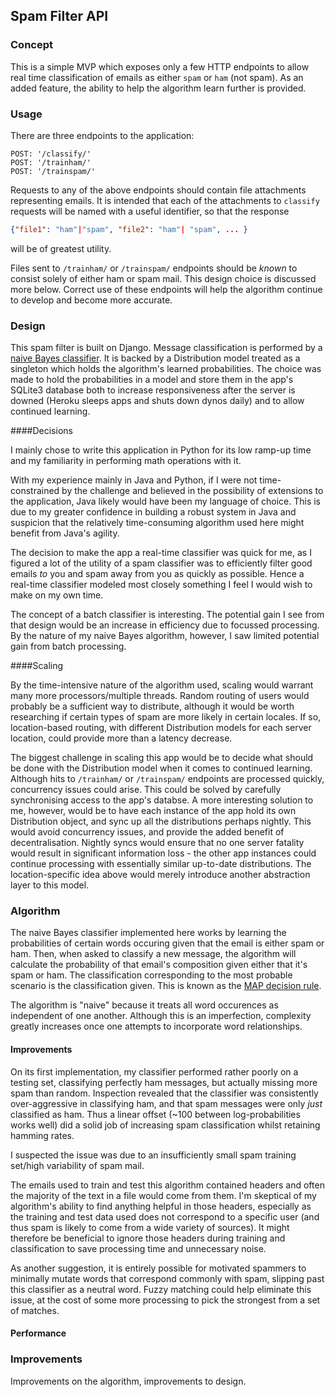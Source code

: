 ## Spam Filter API

### Concept
This is a simple MVP which exposes only a few HTTP endpoints to allow real time  classification of emails as either `spam` or `ham` (not spam). As an added feature, the ability to help the algorithm learn further is provided.

### Usage

There are three endpoints to the application:
```
POST: '/classify/'
POST: '/trainham/'
POST: '/trainspam/'
```
Requests to any of the above endpoints should contain file attachments representing emails. It is intended that each of the attachments to `classify` requests will be named with a useful identifier, so that the response

```json
{"file1": "ham"|"spam", "file2": "ham"| "spam", ... }
```
will be of greatest utility.

Files sent to `/trainham/` or `/trainspam/` endpoints should be *known* to consist solely of either ham or spam mail. This design choice is discussed more below. Correct use of these endpoints will help the algorithm continue to develop and become more accurate.
### Design

This spam filter is built on Django. Message classification is performed by a [naive Bayes classifier](http://en.wikipedia.org/wiki/Naive_Bayes_classifier).  It is backed by a Distribution model treated as a singleton which holds the algorithm's learned probabilities. The choice was made to hold the probabilities in a model and store them in the app's SQLite3 database both to increase responsiveness after the server is downed (Heroku sleeps apps and shuts down dynos daily) and to allow continued learning.

####Decisions

I mainly chose to write this application in Python for its low ramp-up time and my familiarity in performing math operations with it.

With my experience mainly in Java and Python, if I were not time-constrained by the challenge and believed in the possibility of extensions to the application, Java likely would have been my language of choice. This is due to my greater confidence in building a robust system in Java and suspicion that the relatively time-consuming algorithm used here might benefit from Java's agility.

The decision to make the app a real-time classifier was quick for me, as I figured a lot of the utility of a spam classifier was to efficiently filter good emails *to* you and spam away from you as quickly as possible. Hence a real-time classifier modeled most closely something I feel I would wish to make on my own time.

The concept of a batch classifier is interesting. The potential gain I see from that design would be an increase in efficiency due to focussed processing. By the nature of my naive Bayes algorithm, however, I saw limited potential gain from batch processing.

####Scaling

By the time-intensive nature of the algorithm used, scaling would warrant many more processors/multiple threads. Random routing of users would probably be a sufficient way to distribute, although it would be worth researching if certain types of spam are more likely in certain locales. If so, location-based routing, with different Distribution models for each server location, could provide more than a latency decrease.


The biggest challenge in scaling this app would be to decide what should be done with the Distribution model when it comes to continued learning. Although hits to `/trainham/` or `/trainspam/` endpoints are processed quickly, concurrency issues could arise. This could be solved by carefully synchronising access to the app's databse. A more interesting solution to me, however, would be to have each instance of the app hold its own Distribution object, and sync up all the distributions perhaps nightly. This would avoid concurrency issues, and provide the added benefit of decentralisation. Nightly syncs would ensure that no one server fatality would result in significant information loss - the other app instances could continue processing with essentially similar up-to-date distributions. The location-specific idea above would merely introduce another abstraction layer to this model.

### Algorithm

The naive Bayes classifier implemented here works by learning the probabilities of certain words occuring given that the email is either spam or ham. Then, when asked to classify a new message, the algorithm will calculate the probability of that email's composition given either that it's spam or ham. The classification corresponding to the most probable scenario is the classification given. This is known as the [MAP decision rule](http://en.wikipedia.org/wiki/Maximum_a_posteriori_estimation).


The algorithm is "naive" because it treats all word occurences as independent of one another. Although this is an imperfection, complexity greatly increases once one attempts to incorporate word relationships.

#### Improvements

On its first implementation, my classifier performed rather poorly on a testing set, classifying perfectly ham messages, but actually missing more spam than random. Inspection revealed that the classifier was consistently over-aggressive in classifying ham, and that spam messages were only *just* classified as ham. Thus a linear offset (~100 between log-probabilities works well) did a solid job of increasing spam classification whilst retaining hamming rates.

I suspected the issue was due to an insufficiently small spam training set/high variability of spam mail.

The emails used to train and test this algorithm contained headers and often the majority of the text in a file would come from them. I'm skeptical of my algorithm's ability to find anything helpful in those headers, especially as the training and test data used does not correspond to a specific user (and thus spam is likely to come from a wide variety of sources). It might therefore be beneficial to ignore those headers during training and classification to save processing time and unnecessary noise.

As another suggestion, it is entirely possible for motivated spammers to minimally mutate words that correspond commonly with spam, slipping past this classifier as a neutral word. Fuzzy matching could help eliminate this issue, at the cost of some more processing to pick the strongest from a set of matches.

#### Performance

### Improvements

Improvements on the algorithm, improvements to design.
